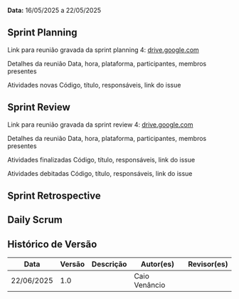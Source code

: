 **Data:** 16/05/2025 a 22/05/2025

<!-- Infelizmente não gravamos a sprint planning, realizada dia 16/05, nem a sprint review, realizada 22/05 no Google Meet. -->

## Sprint Planning
Link para reunião gravada da sprint planning 4: [drive.google.com](https://drive.google.com/file/d/1U4kxCRZjAf5gaPbFevsefQ-aGohixssS/view?usp=sharing)
<!-- Sprint Review 3 - Reunião em _General_-20250515_210550-Gravação de Reunião.mp4 -->

Detalhes da reunião
Data, hora, plataforma, participantes, membros presentes

Atividades novas
Código, título, responsáveis, link do issue

## Sprint Review
Link para reunião gravada da sprint review 4: [drive.google.com](https://drive.google.com/file/d/10OB-QP-16v2G6ayHchzAB1UoDhdBNmuA/view?usp=sharing)

Detalhes da reunião
Data, hora, plataforma, participantes, membros presentes

Atividades finalizadas
Código, título, responsáveis, link do issue

Atividades debitadas
Código, título, responsáveis, link do issue

## Sprint Retrospective

## Daily Scrum

## Histórico de Versão

| Data       | Versão | Descrição                                                                 | Autor(es)         | Revisor(es)        |
|------------|--------|---------------------------------------------------------------------------|-------------------|--------------------|
| 22/06/2025 | 1.0    |                                                                           |  Caio Venâncio    |                    |